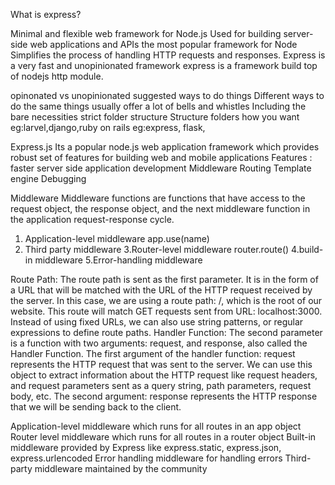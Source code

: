 

What is express?


Minimal and flexible web framework for Node.js
Used for building server-side web applications and APIs
the most popular framework for Node
Simplifies the process of handling HTTP requests and responses.
Express is a very fast and unopinionated framework
express is a framework build top of nodejs http module.



opinonated                                      vs            unopinionated
suggested ways to do things                                   Different ways to do the same things
usually offer a lot of bells and whistles                     Including the bare necessities
strict folder structure                                       Structure folders how you want
eg:larvel,django,ruby on rails                                eg:express, flask, 


Express.js
Its a popular node.js web application framework which provides robust set of features for building web and mobile applications
Features : faster server side application development
Middleware
Routing
Template engine
Debugging 

Middleware
Middleware functions are functions that have access to the request object, the response object, and the next middleware function in the application request-response cycle.
1. Application-level middleware
app.use(name)
2. Third party middleware
3.Router-level middleware
router.route()
4.build-in middleware
5.Error-handling middleware


Route Path: The route path is sent as the first parameter. It is in the form of a URL that will be matched with the URL of the HTTP request received by the server. In this case, we are using a route path: /, which is the root of our website. This route will match GET requests sent from URL: localhost:3000. Instead of using fixed URLs, we can also use string patterns, or regular expressions to define route paths.
Handler Function: The second parameter is a function with two arguments: request, and response, also called the Handler Function. The first argument of the handler function: request represents the HTTP request that was sent to the server. We can use this object to extract information about the HTTP request like request headers, and request parameters sent as a query string, path parameters, request body, etc. The second argument: response represents the HTTP response that we will be sending back to the client.




Application-level middleware which runs for all routes in an app object
Router level middleware which runs for all routes in a router object
Built-in middleware provided by Express like express.static, express.json, express.urlencoded
Error handling middleware for handling errors
Third-party middleware maintained by the community

